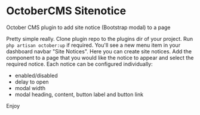 # OctoberCMS Sitenotice
October CMS plugin to add site notice (Bootstrap modal) to a page

Pretty simple really. Clone plugin repo to the plugins dir of your project. Run `php artisan october:up` if required.
You'll see a new menu item in your dashboard navbar "Site Notices". Here you can create site notices. Add the component to a page that you would like the notice to appear and select the required notice.
Each notice can be configured individually:
- enabled/disabled
- delay to open
- modal width
- modal heading, content, button label and button link

Enjoy
